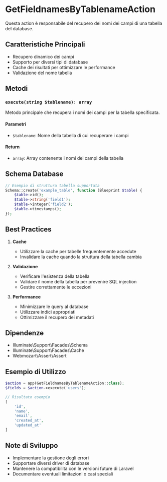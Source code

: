 # GetFieldnamesByTablenameAction

Questa action è responsabile del recupero dei nomi dei campi di una tabella del database.

## Caratteristiche Principali

- Recupero dinamico dei campi
- Supporto per diversi tipi di database
- Cache dei risultati per ottimizzare le performance
- Validazione del nome tabella

## Metodi

### `execute(string $tablename): array`

Metodo principale che recupera i nomi dei campi per la tabella specificata.

#### Parametri
- `$tablename`: Nome della tabella di cui recuperare i campi

#### Return
- `array`: Array contenente i nomi dei campi della tabella

## Schema Database

```php
// Esempio di struttura tabella supportata
Schema::create('example_table', function (Blueprint $table) {
    $table->id();
    $table->string('field1');
    $table->integer('field2');
    $table->timestamps();
});
```

## Best Practices

1. **Cache**
   - Utilizzare la cache per tabelle frequentemente accedute
   - Invalidare la cache quando la struttura della tabella cambia

2. **Validazione**
   - Verificare l'esistenza della tabella
   - Validare il nome della tabella per prevenire SQL injection
   - Gestire correttamente le eccezioni

3. **Performance**
   - Minimizzare le query al database
   - Utilizzare indici appropriati
   - Ottimizzare il recupero dei metadati

## Dipendenze

- Illuminate\Support\Facades\Schema
- Illuminate\Support\Facades\Cache
- Webmozart\Assert\Assert

## Esempio di Utilizzo

```php
$action = app(GetFieldnamesByTablenameAction::class);
$fields = $action->execute('users');

// Risultato esempio
[
    'id',
    'name',
    'email',
    'created_at',
    'updated_at'
]
```

## Note di Sviluppo

- Implementare la gestione degli errori
- Supportare diversi driver di database
- Mantenere la compatibilità con le versioni future di Laravel
- Documentare eventuali limitazioni o casi speciali 